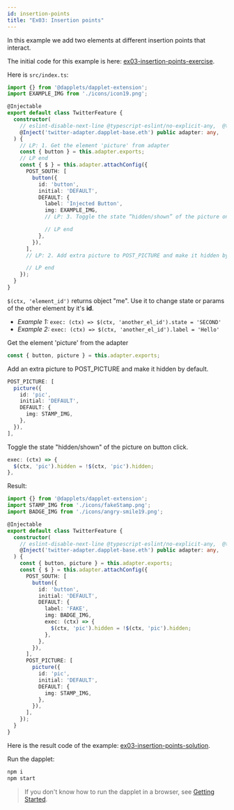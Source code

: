 ```yaml
---
id: insertion-points
title: "Ex03: Insertion points"
---
```


In this example we add two elements at different insertion points that interact.

The initial code for this example is here: [ex03-insertion-points-exercise](https://github.com/dapplets/dapplet-template/tree/ex03-insertion-points-exercise).

Here is `src/index.ts`:

```ts
import {} from '@dapplets/dapplet-extension';
import EXAMPLE_IMG from './icons/icon19.png';

@Injectable
export default class TwitterFeature {
  constructor(
    // eslint-disable-next-line @typescript-eslint/no-explicit-any,  @typescript-eslint/explicit-module-boundary-types
    @Inject('twitter-adapter.dapplet-base.eth') public adapter: any,
  ) {
    // LP: 1. Get the element 'picture' from adapter
    const { button } = this.adapter.exports;
    // LP end
    const { $ } = this.adapter.attachConfig({
      POST_SOUTH: [
        button({
          id: 'button',
          initial: 'DEFAULT',
          DEFAULT: {
            label: 'Injected Button',
            img: EXAMPLE_IMG,
            // LP: 3. Toggle the state “hidden/shown” of the picture on button click

            // LP end
          },
        }),
      ],
      // LP: 2. Add extra picture to POST_PICTURE and make it hidden by default

      // LP end
    });
  }
}
```
`$(ctx, 'element_id')` returns object "me". Use it to change state or params of the other element by it's **id**.
- *Example 1:* `exec: (ctx) => $(ctx, 'another_el_id').state = 'SECOND'`
- *Example 2:* `exec: (ctx) => $(ctx, 'another_el_id').label = 'Hello'`

Get the element 'picture' from the adapter

```ts
const { button, picture } = this.adapter.exports;
```

Add an extra picture to POST_PICTURE and make it hidden by default.

```ts
POST_PICTURE: [
  picture({
    id: 'pic',
    initial: 'DEFAULT',
    DEFAULT: {
      img: STAMP_IMG,
    },
  }),
],
```

Toggle the state "hidden/shown" of the picture on button click.

```ts
exec: (ctx) => {
  $(ctx, 'pic').hidden = !$(ctx, 'pic').hidden;
},
```

Result:

```ts
import {} from '@dapplets/dapplet-extension';
import STAMP_IMG from './icons/fakeStamp.png';
import BADGE_IMG from './icons/angry-smile19.png';

@Injectable
export default class TwitterFeature {
  constructor(
    // eslint-disable-next-line @typescript-eslint/no-explicit-any,  @typescript-eslint/explicit-module-boundary-types
    @Inject('twitter-adapter.dapplet-base.eth') public adapter: any,
  ) {
    const { button, picture } = this.adapter.exports;
    const { $ } = this.adapter.attachConfig({
      POST_SOUTH: [
        button({
          id: 'button',
          initial: 'DEFAULT',
          DEFAULT: {
            label: 'FAKE',
            img: BADGE_IMG,
            exec: (ctx) => {
              $(ctx, 'pic').hidden = !$(ctx, 'pic').hidden;
            },
          },
        }),
      ],
      POST_PICTURE: [
        picture({
          id: 'pic',
          initial: 'DEFAULT',
          DEFAULT: {
            img: STAMP_IMG,
          },
        }),
      ],
    });
  }
}
```

Here is the result code of the example: [ex03-insertion-points-solution](https://github.com/dapplets/dapplet-template/tree/ex03-insertion-points-solution).

Run the dapplet:

```bash
npm i
npm start
```

> If you don't know how to run the dapplet in a browser, see [Getting Started](/docs/getting-started#11-connect-the-development-server-to-dapplet-extension).
